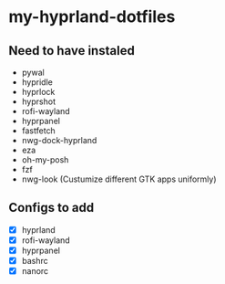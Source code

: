 # my-hyprland-dotfiles

## Need to have instaled
- pywal
- hypridle
- hyprlock
- hyprshot
- rofi-wayland
- hyprpanel
- fastfetch
- nwg-dock-hyprland
- eza
- oh-my-posh
- fzf
- nwg-look (Custumize different GTK apps uniformly)

## Configs to add
- [x] hyprland
- [x] rofi-wayland
- [x] hyprpanel
- [x] bashrc
- [x] nanorc
